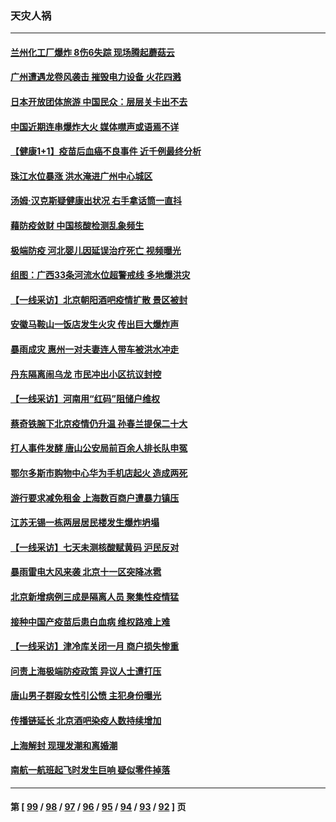 ### 天灾人祸
---
#### [兰州化工厂爆炸 8伤6失踪 现场腾起蘑菇云](../../pages/ncid280/n13761665.md) 
#### [广州遭遇龙卷风袭击 摧毁电力设备 火花四溅](../../pages/ncid280/n13761282.md) 
#### [日本开放团体旅游 中国民众：层层关卡出不去](../../pages/ncid280/n13761104.md) 
#### [中国近期连串爆炸大火 媒体噤声或语焉不详](../../pages/ncid280/n13760866.md) 
#### [【健康1+1】疫苗后血癌不良事件 近千例最终分析](../../pages/ncid280/n13760921.md) 
#### [珠江水位暴涨 洪水淹进广州中心城区](../../pages/ncid280/n13760813.md) 
#### [汤姆·汉克斯疑健康出状况 右手拿话筒一直抖](../../pages/ncid280/n13760381.md) 
#### [藉防疫敛财 中国核酸检测乱象频生](../../pages/ncid280/n13760235.md) 
#### [极端防疫 河北婴儿因延误治疗死亡 视频曝光](../../pages/ncid280/n13760121.md) 
#### [组图：广西33条河流水位超警戒线 多地爆洪灾](../../pages/ncid280/n13759971.md) 
#### [【一线采访】北京朝阳酒吧疫情扩散 景区被封](../../pages/ncid280/n13760040.md) 
#### [安徽马鞍山一饭店发生火灾 传出巨大爆炸声](../../pages/ncid280/n13760006.md) 
#### [暴雨成灾 惠州一对夫妻连人带车被洪水冲走](../../pages/ncid280/n13759825.md) 
#### [丹东隔离闹乌龙 市民冲出小区抗议封控](../../pages/ncid280/n13759536.md) 
#### [【一线采访】河南用“红码”阻储户维权](../../pages/ncid280/n13759392.md) 
#### [蔡奇铁腕下北京疫情仍升温 孙春兰提保二十大](../../pages/ncid280/n13759380.md) 
#### [打人事件发酵 唐山公安局前百余人排长队申冤](../../pages/ncid280/n13759336.md) 
#### [鄂尔多斯市购物中心华为手机店起火 造成两死](../../pages/ncid280/n13759348.md) 
#### [游行要求减免租金 上海数百商户遭暴力镇压](../../pages/ncid280/n13758798.md) 
#### [江苏无锡一栋两层居民楼发生爆炸坍塌](../../pages/ncid280/n13759282.md) 
#### [【一线采访】七天未测核酸赋黄码 沪民反对](../../pages/ncid280/n13758088.md) 
#### [暴雨雷电大风来袭 北京十一区突降冰雹](../../pages/ncid280/n13758385.md) 
#### [北京新增病例三成是隔离人员 聚集性疫情猛](../../pages/ncid280/n13757776.md) 
#### [接种中国产疫苗后患白血病 维权路难上难](../../pages/ncid280/n13757363.md) 
#### [【一线采访】津冷库关闭一月 商户损失惨重](../../pages/ncid280/n13757772.md) 
#### [问责上海极端防疫政策 异议人士遭打压](../../pages/ncid280/n13757256.md) 
#### [唐山男子群殴女性引公愤 主犯身份曝光](../../pages/ncid280/n13757180.md) 
#### [传播链延长 北京酒吧染疫人数持续增加](../../pages/ncid280/n13757164.md) 
#### [上海解封 现理发潮和离婚潮](../../pages/ncid280/n13757062.md) 
#### [南航一航班起飞时发生巨响 疑似零件掉落](../../pages/ncid280/n13757109.md) 

---
#### 第 [ [99](./99.md) / [98](./98.md) / [97](./97.md) / [96](./96.md) / [95](./95.md) / [94](./94.md) / [93](./93.md) / [92](./92.md) ] 页
